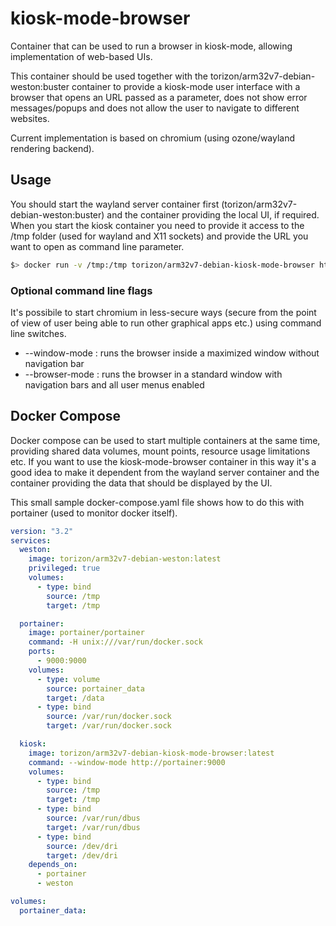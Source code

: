 # kiosk-mode-browser

Container that can be used to run a browser in kiosk-mode, allowing implementation of web-based UIs.

This container should be used together with the torizon/arm32v7-debian-weston:buster container to provide a kiosk-mode user interface with a browser that opens an 
URL passed as a parameter, does not show error messages/popups and does not allow the user to navigate to different websites.

Current implementation is based on chromium (using ozone/wayland rendering backend).

## Usage

You should start the wayland server container first (torizon/arm32v7-debian-weston:buster) and the container providing the local UI, if required.
When you start the kiosk container you need to provide it access to the /tmp folder (used for wayland and X11 sockets) and provide the URL you want to open as command line parameter.

```bash
$> docker run -v /tmp:/tmp torizon/arm32v7-debian-kiosk-mode-browser http://www.toradex.com
```

### Optional command line flags
It's possibile to start chromium in less-secure ways (secure from the point of view of user being able to run other graphical apps etc.) using command line switches.  
- --window-mode : runs the browser inside a maximized window without navigation bar
- --browser-mode : runs the browser in a standard window with navigation bars and all user menus enabled

## Docker Compose

Docker compose can be used to start multiple containers at the same time, providing shared data volumes, mount points, resource usage limitations etc.
If you want to use the kiosk-mode-browser container in this way it's a good idea to make it dependent from the wayland server container and the container providing the data that should be displayed by the UI.

This small sample docker-compose.yaml file shows how to do this with portainer (used to monitor docker itself).

```yaml
version: "3.2"
services:
  weston:
    image: torizon/arm32v7-debian-weston:latest
    privileged: true
    volumes:
      - type: bind
        source: /tmp
        target: /tmp

  portainer:
    image: portainer/portainer
    command: -H unix:///var/run/docker.sock
    ports:
      - 9000:9000
    volumes:
      - type: volume
        source: portainer_data
        target: /data
      - type: bind
        source: /var/run/docker.sock
        target: /var/run/docker.sock

  kiosk:
    image: torizon/arm32v7-debian-kiosk-mode-browser:latest
    command: --window-mode http://portainer:9000
    volumes:
      - type: bind
        source: /tmp
        target: /tmp
      - type: bind
        source: /var/run/dbus
        target: /var/run/dbus
      - type: bind
        source: /dev/dri
        target: /dev/dri
    depends_on:
      - portainer
      - weston

volumes:
  portainer_data:
```